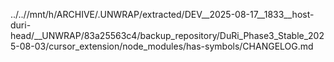 ../..//mnt/h/ARCHIVE/.UNWRAP/extracted/DEV__2025-08-17__1833__host-duri-head/__UNWRAP/83a25563c4/backup_repository/DuRi_Phase3_Stable_2025-08-03/cursor_extension/node_modules/has-symbols/CHANGELOG.md